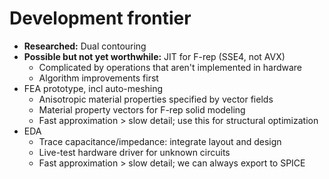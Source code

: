 # Development frontier
+ **Researched:** Dual contouring
+ **Possible but not yet worthwhile:** JIT for F-rep (SSE4, not AVX)
  + Complicated by operations that aren't implemented in hardware
  + Algorithm improvements first
+ FEA prototype, incl auto-meshing
  + Anisotropic material properties specified by vector fields
  + Material property vectors for F-rep solid modeling
  + Fast approximation > slow detail; use this for structural optimization
+ EDA
  + Trace capacitance/impedance: integrate layout and design
  + Live-test hardware driver for unknown circuits
  + Fast approximation > slow detail; we can always export to SPICE
